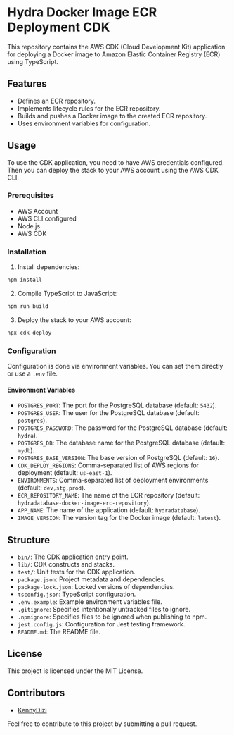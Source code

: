 # Hydra Docker Image ECR Deployment CDK

This repository contains the AWS CDK (Cloud Development Kit) application for deploying a Docker image to Amazon Elastic Container Registry (ECR) using TypeScript.

## Features

- Defines an ECR repository.
- Implements lifecycle rules for the ECR repository.
- Builds and pushes a Docker image to the created ECR repository.
- Uses environment variables for configuration.

## Usage

To use the CDK application, you need to have AWS credentials configured. Then you can deploy the stack to your AWS account using the AWS CDK CLI.

### Prerequisites

- AWS Account
- AWS CLI configured
- Node.js
- AWS CDK

### Installation

1. Install dependencies:

```bash
npm install
```

2. Compile TypeScript to JavaScript:

```bash
npm run build
```

3. Deploy the stack to your AWS account:

```bash
npx cdk deploy
```

### Configuration

Configuration is done via environment variables. You can set them directly or use a `.env` file.

#### Environment Variables

- `POSTGRES_PORT`: The port for the PostgreSQL database (default: `5432`).
- `POSTGRES_USER`: The user for the PostgreSQL database (default: `postgres`).
- `POSTGRES_PASSWORD`: The password for the PostgreSQL database (default: `hydra`).
- `POSTGRES_DB`: The database name for the PostgreSQL database (default: `mydb`).
- `POSTGRES_BASE_VERSION`: The base version of PostgreSQL (default: `16`).
- `CDK_DEPLOY_REGIONS`: Comma-separated list of AWS regions for deployment (default: `us-east-1`).
- `ENVIRONMENTS`: Comma-separated list of deployment environments (default: `dev,stg,prod`).
- `ECR_REPOSITORY_NAME`: The name of the ECR repository (default: `hydradatabase-docker-image-erc-repository`).
- `APP_NAME`: The name of the application (default: `hydradatabase`).
- `IMAGE_VERSION`: The version tag for the Docker image (default: `latest`).

## Structure

- `bin/`: The CDK application entry point.
- `lib/`: CDK constructs and stacks.
- `test/`: Unit tests for the CDK application.
- `package.json`: Project metadata and dependencies.
- `package-lock.json`: Locked versions of dependencies.
- `tsconfig.json`: TypeScript configuration.
- `.env.example`: Example environment variables file.
- `.gitignore`: Specifies intentionally untracked files to ignore.
- `.npmignore`: Specifies files to be ignored when publishing to npm.
- `jest.config.js`: Configuration for Jest testing framework.
- `README.md`: The README file.

## License

This project is licensed under the MIT License.

## Contributors

- [KennyDizi](https://github.com/KennyDizi)

Feel free to contribute to this project by submitting a pull request.
